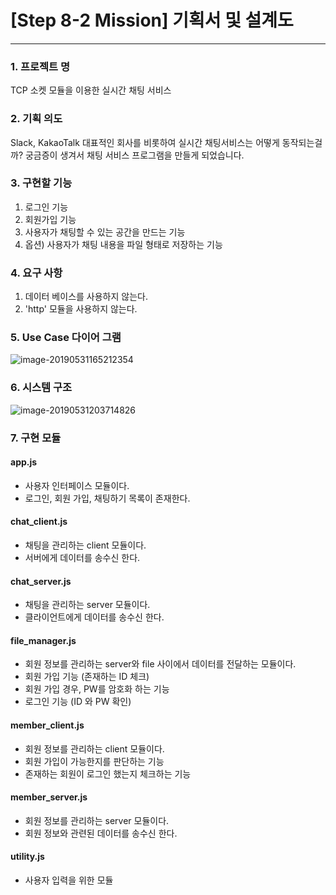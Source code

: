# [Step 8-2 Mission] 기획서 및 설계도

---



### 1. 프로젝트 명
TCP 소켓 모듈을 이용한 실시간 채팅 서비스



### 2. 기획 의도
Slack, KakaoTalk 대표적인 회사를 비롯하여 실시간 채팅서비스는 어떻게 동작되는걸까? 궁금증이 생겨서 채팅 서비스 프로그램을 만들게 되었습니다.



### 3. 구현할 기능
1. 로그인 기능
2. 회원가입 기능
3. 사용자가 채팅할 수 있는 공간을 만드는 기능
4. 옵션) 사용자가 채팅 내용을 파일 형태로 저장하는 기능


### 4. 요구 사항
1. 데이터 베이스를 사용하지 않는다.
2. 'http' 모듈을 사용하지 않는다.


### 5. Use Case 다이어 그램



![image-20190531165212354](https://github.com/bestdevhyo1225/image_repository/blob/master/image-20190531165212354.png?raw=true)



### 6. 시스템 구조



![image-20190531203714826](https://github.com/bestdevhyo1225/image_repository/blob/master/image-20190531215806176.png?raw=true)



### 7. 구현 모듈

#### app.js
- 사용자 인터페이스 모듈이다.
- 로그인, 회원 가입, 채팅하기 목록이 존재한다.

#### chat_client.js
- 채팅을 관리하는 client 모듈이다.
- 서버에게 데이터를 송수신 한다.

#### chat_server.js
- 채팅을 관리하는 server 모듈이다.
- 클라이언트에게 데이터를 송수신 한다.

#### file_manager.js
- 회원 정보를 관리하는 server와 file 사이에서 데이터를 전달하는 모듈이다.
- 회원 가입 기능 (존재하는 ID 체크)
- 회원 가입 경우, PW를 암호화 하는 기능
- 로그인 기능 (ID 와 PW 확인)

#### member_client.js
- 회원 정보를 관리하는 client 모듈이다.
- 회원 가입이 가능한지를 판단하는 기능
- 존재하는 회원이 로그인 했는지 체크하는 기능

#### member_server.js
- 회원 정보를 관리하는 server 모듈이다.
- 회원 정보와 관련된 데이터를 송수신 한다.

#### utility.js
- 사용자 입력을 위한 모듈